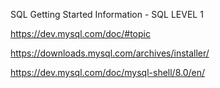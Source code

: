 
SQL Getting Started Information - SQL LEVEL 1

https://dev.mysql.com/doc/#topic

https://downloads.mysql.com/archives/installer/

https://dev.mysql.com/doc/mysql-shell/8.0/en/
